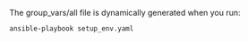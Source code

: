 The group_vars/all file is dynamically generated when you
run:

``ansible-playbook setup_env.yaml``
